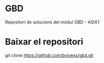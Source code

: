 # GBD
Repositori de solucions del mòdul GBD - ASIX1

Baixar el repositori
====================

git clone https://github.com/bvivess/gbd.git
